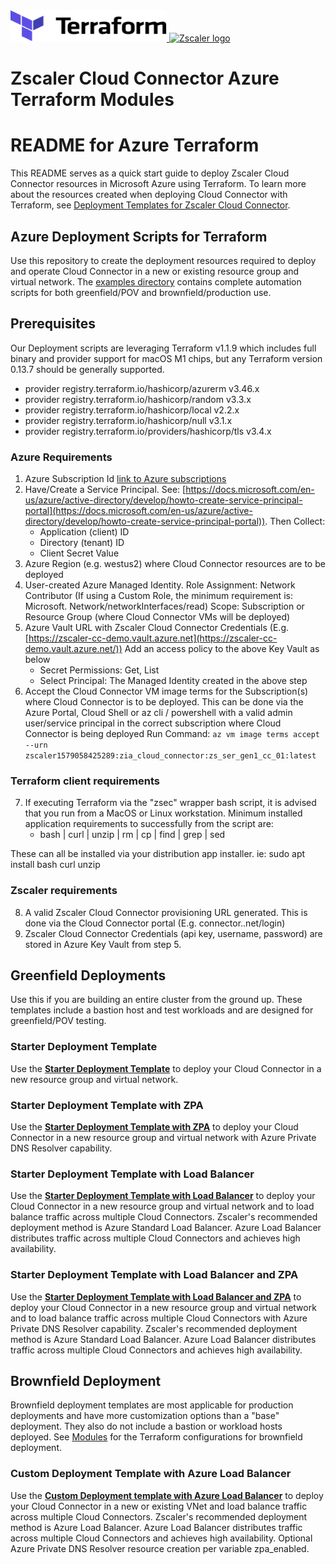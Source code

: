 <a href="https://terraform.io">
    <img src="https://raw.githubusercontent.com/hashicorp/terraform-website/master/public/img/logo-text.svg" alt="Terraform logo" title="Terraform" height="50" width="250" />
</a>
<a href="https://www.zscaler.com/">
    <img src="https://www.zscaler.com/themes/custom/zscaler/logo.svg" alt="Zscaler logo" title="Zscaler" height="50" width="250" />
</a>

Zscaler Cloud Connector Azure Terraform Modules
===========================================================================================================

# **README for Azure Terraform**

This README serves as a quick start guide to deploy Zscaler Cloud Connector resources in Microsoft Azure using Terraform. To learn more about the resources created when deploying Cloud Connector with Terraform, see [Deployment Templates for Zscaler Cloud Connector](https://help.zscaler.com/cloud-branch-connector/deployment-templates-zscaler-cloud-connector).

## **Azure Deployment Scripts for Terraform**

Use this repository to create the deployment resources required to deploy and operate Cloud Connector in a new or existing resource group and virtual network. The [examples directory](https://github.com/zscaler/terraform-aws-cloud-connector-modules/tree/main/examples) contains complete automation scripts for both greenfield/POV and brownfield/production use.

## **Prerequisites**

Our Deployment scripts are leveraging Terraform v1.1.9 which includes full binary and provider support for macOS M1 chips, but any Terraform version 0.13.7 should be generally supported.

- provider registry.terraform.io/hashicorp/azurerm v3.46.x
- provider registry.terraform.io/hashicorp/random v3.3.x
- provider registry.terraform.io/hashicorp/local v2.2.x
- provider registry.terraform.io/hashicorp/null v3.1.x
- provider registry.terraform.io/providers/hashicorp/tls v3.4.x

### **Azure Requirements**

1. Azure Subscription Id [link to Azure subscriptions](https://portal.azure.com/#blade/Microsoft_Azure_Billing/SubscriptionsBlade)
2. Have/Create a Service Principal. See: [https://docs.microsoft.com/en-us/azure/active-directory/develop/howto-create-service-principal-portal](https://docs.microsoft.com/en-us/azure/active-directory/develop/howto-create-service-principal-portal)). Then Collect:
    - Application (client) ID
    - Directory (tenant) ID
    - Client Secret Value
3. Azure Region (e.g. westus2) where Cloud Connector resources are to be deployed
4. User-created Azure Managed Identity. Role Assignment: Network Contributor (If using a Custom Role, the minimum requirement is: Microsoft. Network/networkInterfaces/read) Scope: Subscription or Resource Group (where Cloud Connector VMs will be deployed)
5. Azure Vault URL with Zscaler Cloud Connector Credentials (E.g. [https://zscaler-cc-demo.vault.azure.net](https://zscaler-cc-demo.vault.azure.net/)) Add an access policy to the above Key Vault as below
    - Secret Permissions: Get, List
    - Select Principal: The Managed Identity created in the above step
6. Accept the Cloud Connector VM image terms for the Subscription(s) where Cloud Connector is to be deployed. This can be done via the Azure Portal, Cloud Shell or az cli / powershell with a valid admin user/service principal in the correct subscription where Cloud Connector is being deployed Run Command: `az vm image terms accept --urn zscaler1579058425289:zia_cloud_connector:zs_ser_gen1_cc_01:latest`

### Terraform client requirements
7. If executing Terraform via the "zsec" wrapper bash script, it is advised that you run from a MacOS or Linux workstation. Minimum installed application requirements to successfully from the script are:
    - bash | curl | unzip | rm | cp | find | grep | sed

<p>These can all be installed via your distribution app installer. ie: sudo apt install bash curl unzip</p>

### **Zscaler requirements**

8. A valid Zscaler Cloud Connector provisioning URL generated. This is done via the Cloud Connector portal (E.g. connector..net/login)
9. Zscaler Cloud Connector Credentials (api key, username, password) are stored in Azure Key Vault from step 5.

## **Greenfield Deployments** 

Use this if you are building an entire cluster from the ground up. These templates include a bastion host and test workloads and are designed for greenfield/POV testing.

### **Starter Deployment Template**

Use the [**Starter Deployment Template**](examples/base_1cc) to deploy your Cloud Connector in a new resource group and virtual network.

### **Starter Deployment Template with ZPA**

Use the [**Starter Deployment Template with ZPA**](examples/base_1cc_zpa) to deploy your Cloud Connector in a new resource group and virtual network with Azure Private DNS Resolver capability.

### **Starter Deployment Template with Load Balancer**

Use the [**Starter Deployment Template with Load Balancer**](examples/base_cc_lb) to deploy your Cloud Connector in a new resource group and virtual network and to load balance traffic across multiple Cloud Connectors. Zscaler's recommended deployment method is Azure Standard Load Balancer. Azure Load Balancer distributes traffic across multiple Cloud Connectors and achieves high availability.

### **Starter Deployment Template with Load Balancer and ZPA**

Use the [**Starter Deployment Template with Load Balancer and ZPA**](examples/base_cc_lb_zpa) to deploy your Cloud Connector in a new resource group and virtual network and to load balance traffic across multiple Cloud Connectors with Azure Private DNS Resolver capability. Zscaler's recommended deployment method is Azure Standard Load Balancer. Azure Load Balancer distributes traffic across multiple Cloud Connectors and achieves high availability.

## **Brownfield Deployment**

Brownfield deployment templates are most applicable for production deployments and have more customization options than a "base" deployment. They also do not include a bastion or workload hosts deployed. See [Modules](modules/) for the Terraform configurations for brownfield deployment.

### **Custom Deployment Template with Azure Load Balancer**

Use the [**Custom Deployment template with Azure Load Balancer**](examples/cc_lb) to deploy your Cloud Connector in a new or existing VNet and load balance traffic across multiple Cloud Connectors. Zscaler's recommended deployment method is Azure Load Balancer. Azure Load Balancer distributes traffic across multiple Cloud Connectors and achieves high availability. Optional Azure Private DNS Resolver resource creation per variable zpa_enabled.
